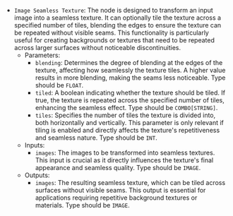 - `Image Seamless Texture`: The node is designed to transform an input image into a seamless texture. It can optionally tile the texture across a specified number of tiles, blending the edges to ensure the texture can be repeated without visible seams. This functionality is particularly useful for creating backgrounds or textures that need to be repeated across larger surfaces without noticeable discontinuities.
    - Parameters:
        - `blending`: Determines the degree of blending at the edges of the texture, affecting how seamlessly the texture tiles. A higher value results in more blending, making the seams less noticeable. Type should be `FLOAT`.
        - `tiled`: A boolean indicating whether the texture should be tiled. If true, the texture is repeated across the specified number of tiles, enhancing the seamless effect. Type should be `COMBO[STRING]`.
        - `tiles`: Specifies the number of tiles the texture is divided into, both horizontally and vertically. This parameter is only relevant if tiling is enabled and directly affects the texture's repetitiveness and seamless nature. Type should be `INT`.
    - Inputs:
        - `images`: The images to be transformed into seamless textures. This input is crucial as it directly influences the texture's final appearance and seamless quality. Type should be `IMAGE`.
    - Outputs:
        - `images`: The resulting seamless texture, which can be tiled across surfaces without visible seams. This output is essential for applications requiring repetitive background textures or materials. Type should be `IMAGE`.
